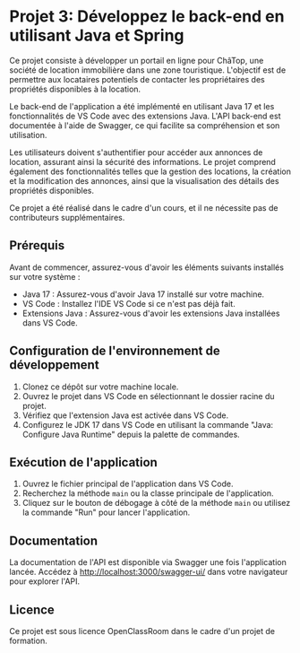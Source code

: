 # Projet 3: Développez le back-end en utilisant Java et Spring

Ce projet consiste à développer un portail en ligne pour ChâTop, une société de location immobilière dans une zone touristique. L'objectif est de permettre aux locataires potentiels de contacter les propriétaires des propriétés disponibles à la location.

Le back-end de l'application a été implémenté en utilisant Java 17 et les fonctionnalités de VS Code avec des extensions Java. L'API back-end est documentée à l'aide de Swagger, ce qui facilite sa compréhension et son utilisation.

Les utilisateurs doivent s'authentifier pour accéder aux annonces de location, assurant ainsi la sécurité des informations. Le projet comprend également des fonctionnalités telles que la gestion des locations, la création et la modification des annonces, ainsi que la visualisation des détails des propriétés disponibles.

Ce projet a été réalisé dans le cadre d'un cours, et il ne nécessite pas de contributeurs supplémentaires.

## Prérequis

Avant de commencer, assurez-vous d'avoir les éléments suivants installés sur votre système :

- Java 17 : Assurez-vous d'avoir Java 17 installé sur votre machine.
- VS Code : Installez l'IDE VS Code si ce n'est pas déjà fait.
- Extensions Java : Assurez-vous d'avoir les extensions Java installées dans VS Code.

## Configuration de l'environnement de développement

1. Clonez ce dépôt sur votre machine locale.
2. Ouvrez le projet dans VS Code en sélectionnant le dossier racine du projet.
3. Vérifiez que l'extension Java est activée dans VS Code.
4. Configurez le JDK 17 dans VS Code en utilisant la commande "Java: Configure Java Runtime" depuis la palette de commandes.

## Exécution de l'application

1. Ouvrez le fichier principal de l'application dans VS Code.
2. Recherchez la méthode `main` ou la classe principale de l'application.
3. Cliquez sur le bouton de débogage à côté de la méthode `main` ou utilisez la commande "Run" pour lancer l'application.

## Documentation

La documentation de l'API est disponible via Swagger une fois l'application lancée. Accédez à [http://localhost:3000/swagger-ui/](http://localhost:3000/swagger-ui/) dans votre navigateur pour explorer l'API.

## Licence

Ce projet est sous licence OpenClassRoom dans le cadre d'un projet de formation.
